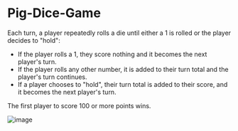 # Pig-Dice-Game
Each turn, a player repeatedly rolls a die until either a 1 is rolled or the player decides to "hold":

* If the player rolls a 1, they score nothing and it becomes the next player's turn.
* If the player rolls any other number, it is added to their turn total and the player's turn continues.
* If a player chooses to "hold", their turn total is added to their score, and it becomes the next player's turn.

The first player to score 100 or more points wins.

![image](https://user-images.githubusercontent.com/45114241/190872135-cc00f1d0-1896-411c-850e-34b26aa2e96c.png)
